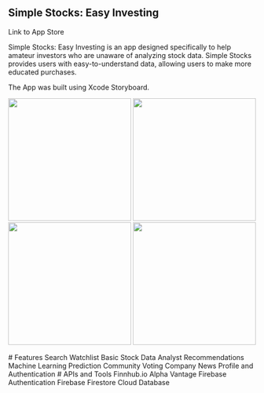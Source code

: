 ## Simple Stocks: Easy Investing
Link to App Store

Simple Stocks: Easy Investing is an app designed specifically to help amateur investors who are unaware of analyzing stock data. Simple Stocks provides users with easy-to-understand data, allowing users to make more educated purchases.

The App was built using Xcode Storyboard.

<p align="center">
  <img src="https://user-images.githubusercontent.com/30853467/228385318-ada5d8dd-cfd6-4c48-a2c3-6698a1137d92.png" width="250">
  <img src="https://user-images.githubusercontent.com/30853467/228385202-736af4ba-588f-469b-859e-68dde8481f0a.png" width="250">
  <img src="https://user-images.githubusercontent.com/30853467/228385340-3399dd59-6a96-4fd9-a9e2-b8ab5fc54c09.png" width="250">
  <img src="https://user-images.githubusercontent.com/30853467/228385356-1229bd9d-22c0-4fb7-98e5-b433f490fa1a.png" width="250">
</p>
# Features
Search
Watchlist
Basic Stock Data
Analyst Recommendations
Machine Learning Prediction
Community Voting
Company News
Profile and Authentication
# APIs and Tools
Finnhub.io
Alpha Vantage
Firebase Authentication
Firebase Firestore Cloud Database
